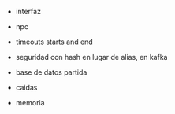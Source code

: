 - interfaz
- npc

- timeouts starts and end
- seguridad con hash en lugar de alias, en kafka
- base de datos partida
- caidas

- memoria